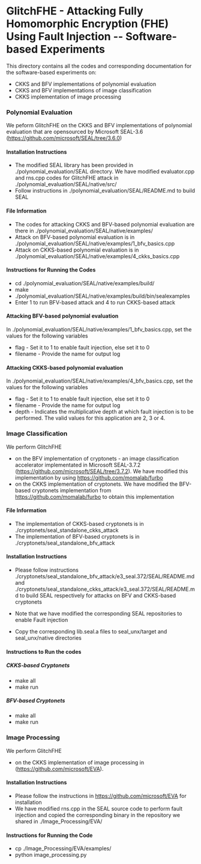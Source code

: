# __GlitchFHE - Attacking Fully Homomorphic Encryption (FHE) Using Fault Injection -- Software-based Experiments__


This directory contains all the codes and corresponding documentation for the software-based experiments on:
- CKKS and BFV implementations of polynomial evaluation
- CKKS and BFV implementations of image classification
- CKKS implementation of image processing


### __Polynomial Evaluation__

We peform GlitchFHE on the CKKS and BFV implementations of polynomial evaluation that are opensourced by Microsoft SEAL-3.6 (https://github.com/microsoft/SEAL/tree/3.6.0)


#### __Installation Instructions__

- The modified SEAL library has been provided in ./polynomial_evaluation/SEAL directory. We have modified evaluator.cpp and rns.cpp codes for GlitchFHE attack in ./polynomial_evaluation/SEAL/native/src/
- Follow instructions in ./polynomial_evaluation/SEAL/README.md to build SEAL

#### __File Information__

- The codes for attacking CKKS and BFV-based polynomial evaluation are there in ./polynomial_evaluation/SEAL/native/examples/
- Attack on BFV-based polynomial evaluation is in ./polynomial_evaluation/SEAL/native/examples/1_bfv_basics.cpp
- Attack on CKKS-based polynomial evaluation is in ./polynomial_evaluation/SEAL/native/examples/4_ckks_basics.cpp


#### __Instructions for Running the Codes__

- cd ./polynomial_evaluation/SEAL/native/examples/build/
- make
- ./polynomial_evaluation/SEAL/native/examples/build/bin/sealexamples
- Enter 1 to run BFV-based attack and 4 to run CKKS-based attack


#### __Attacking BFV-based polynomial evaluation__

In ./polynomial_evaluation/SEAL/native/examples/1_bfv_basics.cpp, set the values for the following variables

- flag     - Set it to 1 to enable fault injection, else set it to 0
- filename - Provide the name for output log


#### __Attacking CKKS-based polynomial evaluation__

In ./polynomial_evaluation/SEAL/native/examples/4_bfv_basics.cpp, set the values for the following variables


- flag     - Set it to 1 to enable fault injection, else set it to 0
- filename - Provide the name for output log
- depth    - Indicates the multiplicative depth at which fault injection is to be performed. The valid values for this application are 2, 3 or 4.


### __Image Classification__

We perform GlitchFHE 

- on the BFV implementation of cryptonets - an image classification accelerator implementated in Microsoft SEAL-3.7.2 (https://github.com/microsoft/SEAL/tree/3.7.2). We have modified this implementation by using  https://github.com/momalab/furbo
- on the CKKS implementation of cryptonets. We have modified the BFV-based cryptonets implementation from https://github.com/momalab/furbo to obtain this implementation


#### __File Information__

- The implementation of CKKS-based cryptonets is in ./cryptonets/seal_standalone_ckks_attack
- The implementation of BFV-based cryptonets is in ./cryptonets/seal_standalone_bfv_attack


#### __Installation Instructions__

- Please follow instructions ./cryptonets/seal_standalone_bfv_attack/e3_seal.372/SEAL/README.md and ./cryptonets/seal_standalone_ckks_attack/e3_seal.372/SEAL/README.md to build SEAL respectively for attacks on BFV and CKKS-based cryptonets

- Note that we have modified the corresponding SEAL repositories to enable Fault injection

- Copy the corresponding lib.seal.a files to seal_unx/target and seal_unx/native directories


#### __Instructions to Run the codes__


##### __CKKS-based Cryptonets__

- make all
- make run


##### __BFV-based Cryptonets__

- make all
- make run


### __Image Processing__

We perform GlitchFHE 

- on the CKKS implementation of image processing in (https://github.com/microsoft/EVA). 

#### __Installation Instructions__

- Please follow the instructions in https://github.com/microsoft/EVA for installation
- We have modified rns.cpp in the SEAL source code to perform fault injection and copied the corresponding binary in the repository we shared in ./Image_Processing/EVA/

#### __Instructions for Running the Code__

- cp ./Image_Processing/EVA/examples/
- python image_processing.py 



